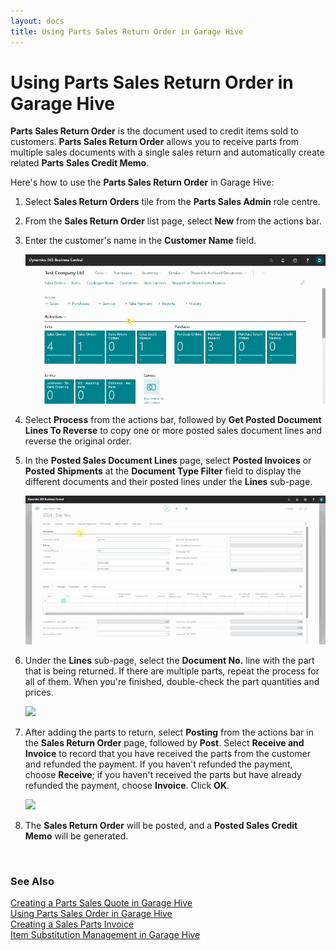 ```yaml
---
layout: docs
title: Using Parts Sales Return Order in Garage Hive
---
```


# Using Parts Sales Return Order in Garage Hive
**Parts Sales Return Order** is the document used to credit items sold to customers. **Parts Sales Return Order** allows you to receive parts from multiple sales documents with a single sales return and automatically create related **Parts Sales Credit Memo**. 

Here's how to use the **Parts Sales Return Order** in Garage Hive:
1. Select **Sales Return Orders** tile from the **Parts Sales Admin** role centre.
2. From the **Sales Return Order** list page, select **New** from the actions bar.
3. Enter the customer's name in the **Customer Name** field.

   ![](media/garagehive-parts-sales-return-order1.gif)

4. Select **Process** from the actions bar, followed by **Get Posted Document Lines To Reverse** to copy one or more posted sales document lines and reverse the original order.
5. In the **Posted Sales Document Lines** page, select **Posted Invoices** or **Posted Shipments** at the **Document Type Filter** field to display the different documents and their posted lines under the **Lines** sub-page.

   ![](media/garagehive-parts-sales-return-order2.gif)

6. Under the **Lines** sub-page, select the **Document No.** line with the part that is being returned. If there are multiple parts, repeat the process for all of them. When you're finished, double-check the part quantities and prices.

   ![](media/garagehive-parts-sales-return-order3.gif)

7. After adding the parts to return, select **Posting** from the actions bar in the **Sales Return Order** page, followed by **Post**. Select **Receive and Invoice** to record that you have received the parts from the customer and refunded the payment. If you haven't refunded the payment, choose **Receive**; if you haven't received the parts but have already refunded the payment, choose **Invoice**. Click **OK**.

   ![](media/garagehive-parts-sales-return-order4.gif)

8. The **Sales Return Order** will be posted, and a **Posted Sales Credit Memo** will be generated.


<br>

### **See Also**

[Creating a Parts Sales Quote in Garage Hive](garagehive-creating-sales-quote.html) \
[Using Parts Sales Order in Garage Hive](garagehive-using-parts-sales-order.html) \
[Creating a Sales Parts Invoice](garagehive-creating-sales-invoice.html) \
[Item Substitution Management in Garage Hive](garagehive-item-substitution-management.html)

